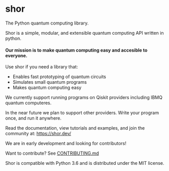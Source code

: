 # shor
The Python quantum computing library.

Shor is a simple, modular, and extensible quantum computing API written in python.

#### Our mission is to make quantum computing easy and accesible to everyone.

Use shor if you need a library that:
- Enables fast prototyping of quantum circuits
- Simulates small quantum programs
- Makes quantum computing easy

We currently support running programs on Qiskit providers including IBMQ quantum computeres.

In the near future we plan to support other providers. Write your program once, and run it anywhere.

Read the documentation, view tutorials and examples, and join the community at: https://shor.dev/

We are in early development and looking for contributors!

Want to contribute? See [CONTRIBUTING.md](CONTRIBUTING.md)

Shor is compatible with Python 3.6 and is distributed under the MIT license.